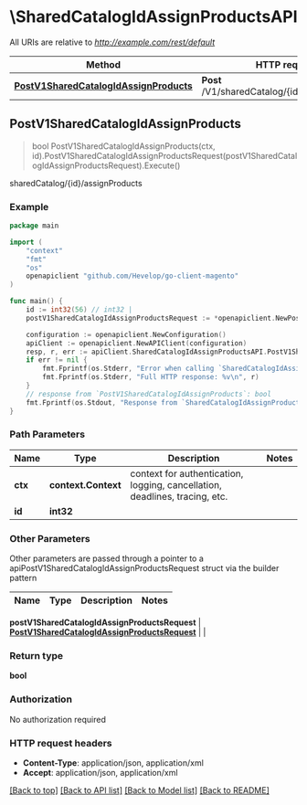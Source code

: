 # \SharedCatalogIdAssignProductsAPI

All URIs are relative to *http://example.com/rest/default*

Method | HTTP request | Description
------------- | ------------- | -------------
[**PostV1SharedCatalogIdAssignProducts**](SharedCatalogIdAssignProductsAPI.md#PostV1SharedCatalogIdAssignProducts) | **Post** /V1/sharedCatalog/{id}/assignProducts | sharedCatalog/{id}/assignProducts



## PostV1SharedCatalogIdAssignProducts

> bool PostV1SharedCatalogIdAssignProducts(ctx, id).PostV1SharedCatalogIdAssignProductsRequest(postV1SharedCatalogIdAssignProductsRequest).Execute()

sharedCatalog/{id}/assignProducts



### Example

```go
package main

import (
	"context"
	"fmt"
	"os"
	openapiclient "github.com/Hevelop/go-client-magento"
)

func main() {
	id := int32(56) // int32 | 
	postV1SharedCatalogIdAssignProductsRequest := *openapiclient.NewPostV1SharedCatalogIdAssignProductsRequest([]openapiclient.CatalogDataProductInterface{*openapiclient.NewCatalogDataProductInterface("Sku_example")}) // PostV1SharedCatalogIdAssignProductsRequest |  (optional)

	configuration := openapiclient.NewConfiguration()
	apiClient := openapiclient.NewAPIClient(configuration)
	resp, r, err := apiClient.SharedCatalogIdAssignProductsAPI.PostV1SharedCatalogIdAssignProducts(context.Background(), id).PostV1SharedCatalogIdAssignProductsRequest(postV1SharedCatalogIdAssignProductsRequest).Execute()
	if err != nil {
		fmt.Fprintf(os.Stderr, "Error when calling `SharedCatalogIdAssignProductsAPI.PostV1SharedCatalogIdAssignProducts``: %v\n", err)
		fmt.Fprintf(os.Stderr, "Full HTTP response: %v\n", r)
	}
	// response from `PostV1SharedCatalogIdAssignProducts`: bool
	fmt.Fprintf(os.Stdout, "Response from `SharedCatalogIdAssignProductsAPI.PostV1SharedCatalogIdAssignProducts`: %v\n", resp)
}
```

### Path Parameters


Name | Type | Description  | Notes
------------- | ------------- | ------------- | -------------
**ctx** | **context.Context** | context for authentication, logging, cancellation, deadlines, tracing, etc.
**id** | **int32** |  | 

### Other Parameters

Other parameters are passed through a pointer to a apiPostV1SharedCatalogIdAssignProductsRequest struct via the builder pattern


Name | Type | Description  | Notes
------------- | ------------- | ------------- | -------------

 **postV1SharedCatalogIdAssignProductsRequest** | [**PostV1SharedCatalogIdAssignProductsRequest**](PostV1SharedCatalogIdAssignProductsRequest.md) |  | 

### Return type

**bool**

### Authorization

No authorization required

### HTTP request headers

- **Content-Type**: application/json, application/xml
- **Accept**: application/json, application/xml

[[Back to top]](#) [[Back to API list]](../README.md#documentation-for-api-endpoints)
[[Back to Model list]](../README.md#documentation-for-models)
[[Back to README]](../README.md)

